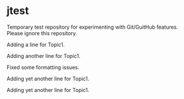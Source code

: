jtest
=====

Temporary test repository for experimenting with Git/GuitHub features. Please ignore this repository.

Adding a line for Topic1.

Adding another line for Topic1.

Fixed some formatting issues.

Adding yet another line for Topic1.

Adding yet another line for Topic1.
